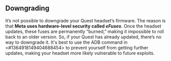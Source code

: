 Downgrading
---
It’s not possible to downgrade your Quest headset’s firmware. The reason is that **Meta uses hardware-level security called _eFuses_**. Once the headset updates, these fuses are permanently “burned,” making it impossible to roll back to an older version. So, if your Quest has already updated, there’s no way to downgrade it. It's best to use the ADB command in <#1364918149404688454> to prevent yourself from getting further updates, making your headset more likely vulnerable to future exploits.
